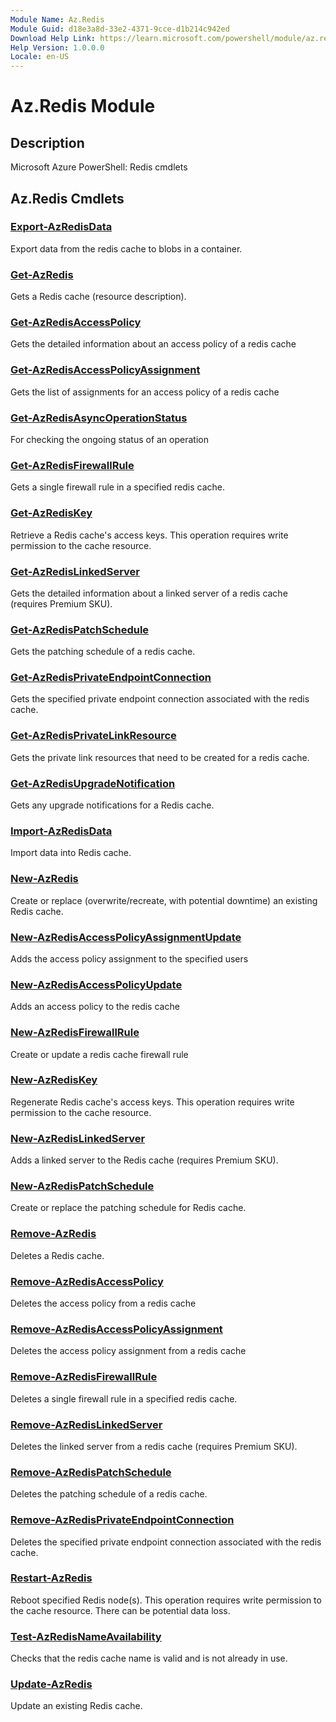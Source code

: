 ```yaml
---
Module Name: Az.Redis
Module Guid: d18e3a8d-33e2-4371-9cce-d1b214c942ed
Download Help Link: https://learn.microsoft.com/powershell/module/az.redis
Help Version: 1.0.0.0
Locale: en-US
---
```


# Az.Redis Module
## Description
Microsoft Azure PowerShell: Redis cmdlets

## Az.Redis Cmdlets
### [Export-AzRedisData](Export-AzRedisData.md)
Export data from the redis cache to blobs in a container.

### [Get-AzRedis](Get-AzRedis.md)
Gets a Redis cache (resource description).

### [Get-AzRedisAccessPolicy](Get-AzRedisAccessPolicy.md)
Gets the detailed information about an access policy of a redis cache

### [Get-AzRedisAccessPolicyAssignment](Get-AzRedisAccessPolicyAssignment.md)
Gets the list of assignments for an access policy of a redis cache

### [Get-AzRedisAsyncOperationStatus](Get-AzRedisAsyncOperationStatus.md)
For checking the ongoing status of an operation

### [Get-AzRedisFirewallRule](Get-AzRedisFirewallRule.md)
Gets a single firewall rule in a specified redis cache.

### [Get-AzRedisKey](Get-AzRedisKey.md)
Retrieve a Redis cache's access keys.
This operation requires write permission to the cache resource.

### [Get-AzRedisLinkedServer](Get-AzRedisLinkedServer.md)
Gets the detailed information about a linked server of a redis cache (requires Premium SKU).

### [Get-AzRedisPatchSchedule](Get-AzRedisPatchSchedule.md)
Gets the patching schedule of a redis cache.

### [Get-AzRedisPrivateEndpointConnection](Get-AzRedisPrivateEndpointConnection.md)
Gets the specified private endpoint connection associated with the redis cache.

### [Get-AzRedisPrivateLinkResource](Get-AzRedisPrivateLinkResource.md)
Gets the private link resources that need to be created for a redis cache.

### [Get-AzRedisUpgradeNotification](Get-AzRedisUpgradeNotification.md)
Gets any upgrade notifications for a Redis cache.

### [Import-AzRedisData](Import-AzRedisData.md)
Import data into Redis cache.

### [New-AzRedis](New-AzRedis.md)
Create or replace (overwrite/recreate, with potential downtime) an existing Redis cache.

### [New-AzRedisAccessPolicyAssignmentUpdate](New-AzRedisAccessPolicyAssignmentUpdate.md)
Adds the access policy assignment to the specified users

### [New-AzRedisAccessPolicyUpdate](New-AzRedisAccessPolicyUpdate.md)
Adds an access policy to the redis cache

### [New-AzRedisFirewallRule](New-AzRedisFirewallRule.md)
Create or update a redis cache firewall rule

### [New-AzRedisKey](New-AzRedisKey.md)
Regenerate Redis cache's access keys.
This operation requires write permission to the cache resource.

### [New-AzRedisLinkedServer](New-AzRedisLinkedServer.md)
Adds a linked server to the Redis cache (requires Premium SKU).

### [New-AzRedisPatchSchedule](New-AzRedisPatchSchedule.md)
Create or replace the patching schedule for Redis cache.

### [Remove-AzRedis](Remove-AzRedis.md)
Deletes a Redis cache.

### [Remove-AzRedisAccessPolicy](Remove-AzRedisAccessPolicy.md)
Deletes the access policy from a redis cache

### [Remove-AzRedisAccessPolicyAssignment](Remove-AzRedisAccessPolicyAssignment.md)
Deletes the access policy assignment from a redis cache

### [Remove-AzRedisFirewallRule](Remove-AzRedisFirewallRule.md)
Deletes a single firewall rule in a specified redis cache.

### [Remove-AzRedisLinkedServer](Remove-AzRedisLinkedServer.md)
Deletes the linked server from a redis cache (requires Premium SKU).

### [Remove-AzRedisPatchSchedule](Remove-AzRedisPatchSchedule.md)
Deletes the patching schedule of a redis cache.

### [Remove-AzRedisPrivateEndpointConnection](Remove-AzRedisPrivateEndpointConnection.md)
Deletes the specified private endpoint connection associated with the redis cache.

### [Restart-AzRedis](Restart-AzRedis.md)
Reboot specified Redis node(s).
This operation requires write permission to the cache resource.
There can be potential data loss.

### [Test-AzRedisNameAvailability](Test-AzRedisNameAvailability.md)
Checks that the redis cache name is valid and is not already in use.

### [Update-AzRedis](Update-AzRedis.md)
Update an existing Redis cache.

